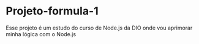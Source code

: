 # Projeto-formula-1
Esse projeto é um estudo do curso de Node.js da DIO onde vou aprimorar minha lógica com o Node.js
